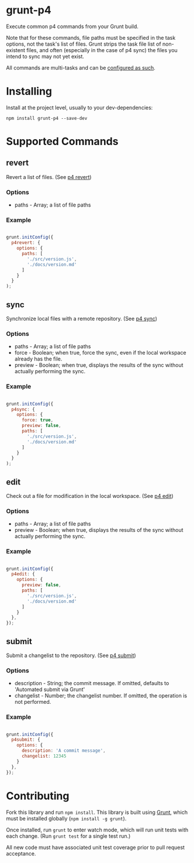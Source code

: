 grunt-p4
========

Execute common p4 commands from your Grunt build.

Note that for these commands, file paths must be specified in the task options,
not the task's list of files. Grunt strips the task file list of non-existent
files, and often (especially in the case of p4 sync) the files you intend to
sync may not yet exist.

All commands are multi-tasks and can be [configured as such](http://gruntjs.com/configuring-tasks).

# Installing

Install at the project level, usually to your dev-dependencies:

`npm install grunt-p4 --save-dev`

# Supported Commands

## revert

Revert a list of files. (See [p4 revert](http://www.perforce.com/perforce/r13.1/manuals/cmdref/revert.html))

### Options
  - paths - Array; a list of file paths

### Example

```javascript

grunt.initConfig({
  p4revert: {
    options: {
      paths: [
        './src/version.js',
        './docs/version.md'
      ]
    }
  }
);

```

## sync

Synchronize local files with a remote repository. (See [p4 sync](http://www.perforce.com/perforce/r13.1/manuals/cmdref/sync.html))

### Options
  - paths - Array; a list of file paths
  - force - Boolean; when true, force the sync, even if the local workspace
  already has the file.
  - preview - Boolean; when true, displays the results of the sync without
  actually performing the sync.

### Example

```javascript

grunt.initConfig({
  p4sync: {
    options: {
      force: true,
      preview: false,
      paths: [
        './src/version.js',
        './docs/version.md'
      ]
    }
  }
);

```

## edit

Check out a file for modification in the local workspace. (See [p4 edit](http://www.perforce.com/perforce/r13.1/manuals/cmdref/edit.html))

### Options
  - paths - Array; a list of file paths
  - preview - Boolean; when true, displays the results of the sync without
  actually performing the sync.

### Example

```javascript

grunt.initConfig({
  p4edit: {
    options: {
      preview: false,
      paths: [
        './src/version.js',
        './docs/version.md'
      ]
    }
  },
});

```

## submit

Submit a changelist to the repository. (See [p4 submit](http://www.perforce.com/perforce/r13.1/manuals/cmdref/submit.html))

### Options
  - description - String; the commit message. If omitted, defaults to
  'Automated submit via Grunt'
  - changelist - Number; the changelist number. If omitted, the operation is
  not performed.

### Example

```javascript

grunt.initConfig({
  p4submit: {
    options: {
      description: 'A commit message',
      changelist: 12345
    }
  },
});

```

# Contributing

Fork this library and run `npm install`. This library is built using [Grunt](https://github.com/gruntjs/grunt),
which must be installed globally (`npm install -g grunt`).

Once installed, run `grunt` to enter watch mode, which will run unit tests with each change. (Run `grunt test`
for a single test run.)

All new code must have associated unit test coverage prior to pull request acceptance.
